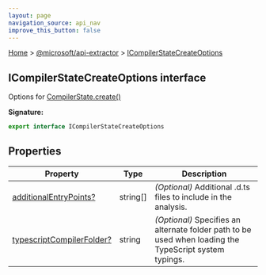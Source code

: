 ```yaml
---
layout: page
navigation_source: api_nav
improve_this_button: false
---
```



[Home](./index.md) &gt; [@microsoft/api-extractor](./api-extractor.md) &gt; [ICompilerStateCreateOptions](./api-extractor.icompilerstatecreateoptions.md)

## ICompilerStateCreateOptions interface

Options for [CompilerState.create()](./api-extractor.compilerstate.create.md)

<b>Signature:</b>

```typescript
export interface ICompilerStateCreateOptions
```

## Properties

|  Property | Type | Description |
|  --- | --- | --- |
|  [additionalEntryPoints?](./api-extractor.icompilerstatecreateoptions.additionalentrypoints.md) | string\[\] | <i>(Optional)</i> Additional .d.ts files to include in the analysis. |
|  [typescriptCompilerFolder?](./api-extractor.icompilerstatecreateoptions.typescriptcompilerfolder.md) | string | <i>(Optional)</i> Specifies an alternate folder path to be used when loading the TypeScript system typings. |
